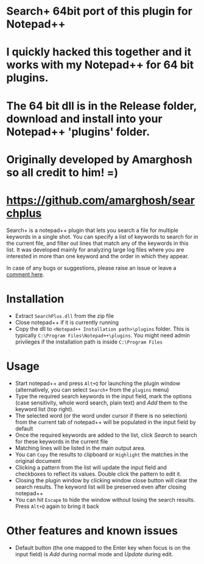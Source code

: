# Search+ 64bit port of this plugin for Notepad++ 
# I quickly hacked this together and it works with my Notepad++ for 64 bit plugins. 
# The 64 bit dll is in the Release folder, download and install into your Notepad++ 'plugins' folder. 
# Originally developed by Amarghosh so all credit to him! =) 
# https://github.com/amarghosh/searchplus

Search+ is a notepad++ plugin that lets you search a file for multiple keywords in a single shot. You can specify a list of keywords to search for in the current file, and filter out lines that match any of the keywords in this list. It was developed mainly for analyzing large log files where you are interested in more than one keyword and the order in which they appear.





In case of any bugs or suggestions, please raise an issue or leave a <a href='http://amarghosh.blogspot.com/2012/08/searchplus.html'>comment here</a>.




# Installation

* Extract `SearchPlus.dll` from the zip file
* Close notepad++ if it is currently running
* Copy the dll to `<Notepad++ Installation path>\plugins` folder. This is typically `C:\Program Files\Notepad++\plugins`. You might need admin privileges if the installation path is inside `C:\Program Files`



# Usage

 * Start notepad++ and press `Alt+Q` for launching the plugin window (alternatively, you can select `Search+` from the `plugins` menu)
 * Type the required search keywords in the input field, mark the options (case sensitivity, whole word search, plain text) and _Add_ them to the keyword list (top right).
 * The selected word (or the word under cursor if there is no selection) from the current tab of notepad++ will be populated in the input field by default
 * Once the required keywords are added to the list, click _Search_ to search for these keywords in the current file
 * Matching lines will be listed in the main output area.
 * You can `Copy` the results to clipboard or `Highlight` the matches in the original document
 * Clicking a pattern from the list will update the input field and checkboxes to reflect its values. Double click the pattern to edit it.
  * Closing the plugin window by clicking window close button will clear the search results. The keyword list will be preserved even after closing notepad++
  * You can hit `Escape` to hide the window without losing the search results. Press `Alt+Q` again to bring it back




# Other features and known issues
 * Default button (the one mapped to the Enter key when focus is on the input field) is _Add_ during normal mode and _Update_ during edit.
